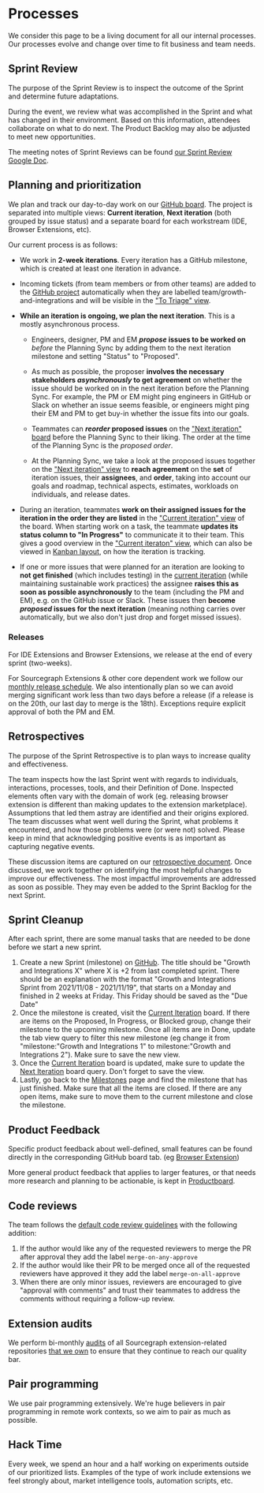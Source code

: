 # Processes

We consider this page to be a living document for all our internal processes. Our processes evolve and change over time to fit business and team needs.

## Sprint Review

The purpose of the Sprint Review is to inspect the outcome of the Sprint and determine future adaptations.

During the event, we review what was accomplished in the Sprint and what has changed in their environment. Based on this information, attendees collaborate on what to do next. The Product Backlog may also be adjusted to meet new opportunities.

The meeting notes of Sprint Reviews can be found [our Sprint Review Google Doc](https://docs.google.com/document/d/1hInzQAVjaBuFz9VKtNlh-dCQE12n2waidSCt_3c6Vlg/edit?usp=sharing).

## Planning and prioritization

We plan and track our day-to-day work on our [GitHub board](https://github.com/orgs/sourcegraph/projects/213/views/1).
The project is separated into multiple views: **Current iteration**, **Next iteration** (both grouped by issue status) and a separate board for each workstream (IDE, Browser Extensions, etc).

Our current process is as follows:

- We work in **2-week iterations**. Every iteration has a GitHub milestone, which is created at least one iteration in advance.

- Incoming tickets (from team members or from other teams) are added to the [GitHub project](https://github.com/orgs/sourcegraph/projects/213/views/1) automatically when they are labelled <span class="badge" style="background: var(--bs-teal)">team/growth-and-integrations</span> and will be visible in the ["To Triage" view](https://github.com/orgs/sourcegraph/projects/213/views/10).

- **While an iteration is ongoing, we plan the next iteration**. This is a mostly asynchronous process.

  - Engineers, designer, PM and EM **_propose_ issues to be worked on** _before_ the Planning Sync by adding them to the next iteration milestone and setting "Status" to "Proposed".

  - As much as possible, the proposer **involves the necessary stakeholders _asynchronously_ to get agreement** on whether the issue should be worked on in the next iteration before the Planning Sync. For example, the PM or EM might ping engineers in GitHub or Slack on whether an issue seems feasible, or engineers might ping their EM and PM to get buy-in whether the issue fits into our goals.

  - Teammates can **_reorder_ proposed issues** on the ["Next iteration" board](https://github.com/orgs/sourcegraph/projects/213/views/2) before the Planning Sync to their liking. The order at the time of the Planning Sync is the _proposed order_.

  - At the Planning Sync, we take a look at the proposed issues together on the ["Next iteration" view](https://github.com/orgs/sourcegraph/projects/213/views/2) to **reach agreement** on the **set** of iteration issues, their **assignees**, and **order**, taking into account our goals and roadmap, technical aspects, estimates, workloads on individuals, and release dates.

- During an iteration, teammates **work on their assigned issues for the iteration in the order they are listed** in the ["Current iteration" view](https://github.com/orgs/sourcegraph/projects/213/views/1) of the board. When starting work on a task, the teammate **updates its status column to "In Progress"** to communicate it to their team. This gives a good overview in the ["Current iteraton" view](https://github.com/orgs/sourcegraph/projects/213/views/1), which can also be viewed in [Kanban layout](https://github.com/orgs/sourcegraph/projects/213/views/1?layout=board), on how the iteration is tracking.

- If one or more issues that were planned for an iteration are looking to **not get finished** (which includes testing) in the [current iteration](https://github.com/orgs/sourcegraph/projects/213/views/1) (while maintaining sustainable work practices) the assignee **raises this as soon as possible asynchronously** to the team (including the PM and EM), e.g. on the GitHub issue or Slack. These issues then **become _proposed_ issues for the next iteration** (meaning nothing carries over automatically, but we also don't just drop and forget missed issues).

### Releases

For IDE Extensions and Browser Extensions, we release at the end of every sprint (two-weeks).

For Sourcegraph Extensions & other core dependent work we follow our [monthly release schedule](../../releases/index.md#releases). We also intentionally plan so we can avoid merging significant work less than two days before a release (if a release is on the 20th, our last day to merge is the 18th). Exceptions require explicit approval of both the PM and EM.

## Retrospectives

The purpose of the Sprint Retrospective is to plan ways to increase quality and effectiveness.

The team inspects how the last Sprint went with regards to individuals, interactions, processes, tools, and their Definition of Done. Inspected elements often vary with the domain of work (eg. releasing browser extension is different than making updates to the extension marketplace). Assumptions that led them astray are identified and their origins explored. The team discusses what went well during the Sprint, what problems it encountered, and how those problems were (or were not) solved. Please keep in mind that acknowledging positive events is as important as capturing negative events.

These discussion items are captured on our [retrospective document](https://docs.google.com/document/d/1uLR_2ICQB3jSCtQ3ebpQqvUYg11IIm0ZRJ5LoZ_wp2M/edit). Once discussed, we work together on identifying the most helpful changes to improve our effectiveness. The most impactful improvements are addressed as soon as possible. They may even be added to the Sprint Backlog for the next Sprint.

## Sprint Cleanup

After each sprint, there are some manual tasks that are needed to be done before we start a new sprint.

1. Create a new Sprint (milestone) on [GitHub](https://github.com/sourcegraph/sourcegraph/milestones). The title should be "Growth and Integrations X" where X is +2 from last completed sprint. There should be an explanation with the format "Growth and Integrations Sprint from 2021/11/08 - 2021/11/19", that starts on a Monday and finished in 2 weeks at Friday. This Friday should be saved as the "Due Date"
2. Once the milestone is created, visit the [Current Iteration](https://github.com/orgs/sourcegraph/projects/213/views/1) board. If there are items on the Proposed, In Progress, or Blocked group, change their milestone to the upcoming milestone. Once all items are in Done, update the tab view query to filter this new milestone (eg change it from "milestone:"Growth and Integrations 1" to milestone:"Growth and Integrations 2"). Make sure to save the new view.
3. Once the [Current Iteration](https://github.com/orgs/sourcegraph/projects/213/views/1) board is updated, make sure to update the [Next Iteration](https://github.com/orgs/sourcegraph/projects/213/views/2) board query. Don't forget to save the view.
4. Lastly, go back to the [Milestones](https://github.com/sourcegraph/sourcegraph/milestones?state=open) page and find the milestone that has just finished. Make sure that all the items are closed. If there are any open items, make sure to move them to the current milestone and close the milestone.

## Product Feedback

Specific product feedback about well-defined, small features can be found directly in the corresponding GitHub board tab. (eg [Browser Extension](https://github.com/orgs/sourcegraph/projects/213/views/6))

More general product feedback that applies to larger features, or that needs more research and planning to be actionable, is kept in [Productboard](https://sourcegraph.productboard.com/roadmap/2748745-extensibility-features-timeline-roadmap).

## Code reviews

The team follows the [default code review guidelines](https://docs.sourcegraph.com/dev/background-information/code_reviews) with the following addition:

1. If the author would like any of the requested reviewers to merge the PR after approval they add the label `merge-on-any-approve`
2. If the author would like their PR to be merged once all of the requested reviewers have approved it they add the label `merge-on-all-approve`
3. When there are only minor issues, reviewers are encouraged to give "approval with comments" and trust their teammates to address the comments without requiring a follow-up review.

## Extension audits

We perform bi-monthly [audits](https://docs.google.com/spreadsheets/d/1HXmdHOwXhzFeQW-oiezsg0YF82HjGtUatShx3M66Gt0/edit#gid=0) of all Sourcegraph extension-related repositories [that we own](https://docs.sourcegraph.com/dev/background-information/sourcegraph_extensions) to ensure that they continue to reach our quality bar.

## Pair programming

We use pair programming extensively. We're huge believers in pair programming in remote work contexts, so we aim to pair as much as possible.

## Hack Time

Every week, we spend an hour and a half working on experiments outside of our prioritized lists. Examples of the type of work include extensions we feel strongly about, market intelligence tools, automation scripts, etc.
